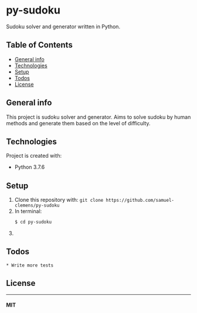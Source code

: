 # py-sudoku
Sudoku solver and generator written in Python.

## Table of Contents
* [General info](#general-info)
* [Technologies](#technologies)
* [Setup](#setup)
* [Todos](#todos)
* [License](#license)

## General info
This project is sudoku solver and generator. Aims to solve sudoku by human methods and generate them based on the level of difficulty. 
	
## Technologies
Project is created with:
* Python 3.7.6
	
## Setup

1. Clone this repository with: 
    ``` git clone https://github.com/samuel-clemens/py-sudoku ```
2. In terminal:
    ``` sh
    $ cd py-sudoku
    ```
3. 

## Todos

    * Write more tests
    

## License
----

#### MIT
